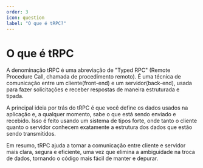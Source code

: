 ```yaml
---
order: 3
icon: question
label: "O que é tRPC?"
---
```


# O que é tRPC

A denominação tRPC é uma abreviação de "Typed RPC" (Remote Procedure Call, chamada de procedimento remoto). É uma técnica de comunicação entre um cliente(front-end) e um servidor(back-end), usada para fazer solicitações e receber respostas de maneira estruturada e tipada.

A principal ideia por trás do tRPC é que você define os dados usados na aplicação e, a qualquer momento, sabe o que está sendo enviado e recebido. Isso é feito usando um sistema de tipos forte, onde tanto o cliente quanto o servidor conhecem exatamente a estrutura dos dados que estão sendo transmitidos.

Em resumo, tRPC ajuda a tornar a comunicação entre cliente e servidor mais clara, segura e eficiente, uma vez que elimina a ambiguidade na troca de dados, tornando o código mais fácil de manter e depurar.
